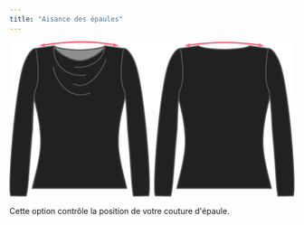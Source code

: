 ```yaml
---
title: "Aisance des épaules"
---
```


![L'option d'assouplissement des épaules sur Diana](./shoulderease.svg)

Cette option contrôle la position de votre couture d'épaule.




